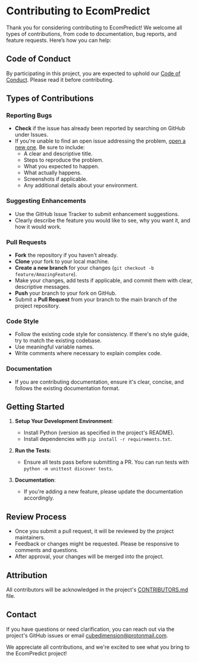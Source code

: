 # Contributing to EcomPredict

Thank you for considering contributing to EcomPredict! We welcome all types of contributions, from code to documentation, bug reports, and feature requests. Here’s how you can help:

## Code of Conduct

By participating in this project, you are expected to uphold our [Code of Conduct](CODE_OF_CONDUCT.md). Please read it before contributing.

## Types of Contributions

### Reporting Bugs

- **Check** if the issue has already been reported by searching on GitHub under Issues.
- If you're unable to find an open issue addressing the problem, [open a new one](https://github.com/haybnzz/EcomPredict/issues/new). Be sure to include:
  - A clear and descriptive title.
  - Steps to reproduce the problem.
  - What you expected to happen.
  - What actually happens.
  - Screenshots if applicable.
  - Any additional details about your environment.

### Suggesting Enhancements

- Use the GitHub Issue Tracker to submit enhancement suggestions.
- Clearly describe the feature you would like to see, why you want it, and how it would work.

### Pull Requests

- **Fork** the repository if you haven't already.
- **Clone** your fork to your local machine.
- **Create a new branch** for your changes (`git checkout -b feature/AmazingFeature`).
- Make your changes, add tests if applicable, and commit them with clear, descriptive messages.
- **Push** your branch to your fork on GitHub.
- Submit a **Pull Request** from your branch to the main branch of the project repository.

### Code Style

- Follow the existing code style for consistency. If there's no style guide, try to match the existing codebase.
- Use meaningful variable names.
- Write comments where necessary to explain complex code.

### Documentation

- If you are contributing documentation, ensure it's clear, concise, and follows the existing documentation format.

## Getting Started

1. **Setup Your Development Environment**:
   - Install Python (version as specified in the project's README).
   - Install dependencies with `pip install -r requirements.txt`.

2. **Run the Tests**:
   - Ensure all tests pass before submitting a PR. You can run tests with `python -m unittest discover tests`.

3. **Documentation**:
   - If you're adding a new feature, please update the documentation accordingly.

## Review Process

- Once you submit a pull request, it will be reviewed by the project maintainers.
- Feedback or changes might be requested. Please be responsive to comments and questions.
- After approval, your changes will be merged into the project.

## Attribution

All contributors will be acknowledged in the project's [CONTRIBUTORS.md](CONTRIBUTORS.md) file.

## Contact

If you have questions or need clarification, you can reach out via the project's GitHub issues or email [cubedimension@protonmail.com](mailto:cubedimension@protonmail.com).

We appreciate all contributions, and we're excited to see what you bring to the EcomPredict project!
